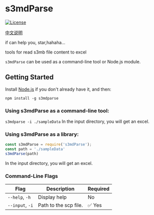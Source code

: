 # s3mdParse
[![License](https://img.shields.io/:license-apache-blue.svg)](https://github.com/verybigzhouhai/s3mdParse/blob/main/LICENSE)

[中文说明](https://github.com/verybigzhouhai/s3mdParse/blob/main/README_CN.md)

if can help you, star,hahaha...

tools for read s3mb file content to excel

`s3mdParse` can be used as a command-line tool or Node.js module.

## Getting Started

Install [Node.js](https://nodejs.org/en/) if you don't already have it, and then:
```
npm install -g s3mdparse
```

### Using s3mdParse as a command-line tool:

`s3mdparse -i ./sampleData`
In the input directory, you will get an excel.
### Using s3mdParse as a library:

```javascript
const s3mdParse = require('s3mdParse');
const path = './sampleData'
s3mdParse(path)
```
In the input directory, you will get an excel.
### Command-Line Flags

|Flag|Description|Required|
|----|-----------|--------|
|`--help`, `-h`|Display help|No|
|`--input`, `-i`|Path to the scp file.|:white_check_mark: Yes|
